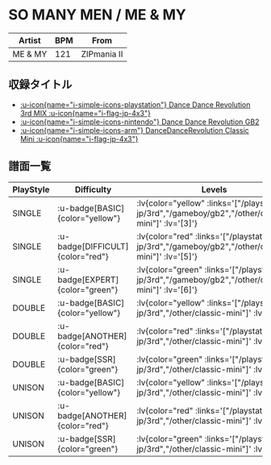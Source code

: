 # SO MANY MEN / ME & MY

|Artist|BPM|From|
|------|---|----|
|ME & MY|121|ZIPmania II|

## 収録タイトル

- [ :u-icon{name="i-simple-icons-playstation"} Dance Dance Revolution 3rd MIX :u-icon{name="i-flag-jp-4x3"} ](/playstation-jp/3rd)
- [ :u-icon{name="i-simple-icons-nintendo"} Dance Dance Revolution GB2](/gameboy/gb2)
- [ :u-icon{name="i-simple-icons-arm"} DanceDanceRevolution Classic Mini :u-icon{name="i-flag-jp-4x3"} ](/other/classic-mini)

## 譜面一覧

|PlayStyle|Difficulty|Levels|Notes|Movie|
|---------|----------|------|-----|-----|
|SINGLE| :u-badge[BASIC]{color="yellow"} | :lv{color="yellow" :links='["/playstation-jp/3rd","/gameboy/gb2","/other/classic-mini"]' :lv='[3]'} |114/0||
|SINGLE| :u-badge[DIFFICULT]{color="red"} | :lv{color="red" :links='["/playstation-jp/3rd","/gameboy/gb2","/other/classic-mini"]' :lv='[5]'} |149/0||
|SINGLE| :u-badge[EXPERT]{color="green"} | :lv{color="green" :links='["/playstation-jp/3rd","/gameboy/gb2","/other/classic-mini"]' :lv='[6]'} |193/0||
|DOUBLE| :u-badge[BASIC]{color="yellow"} | :lv{color="yellow" :links='["/playstation-jp/3rd","/other/classic-mini"]' :lv='[3]'} |114/0||
|DOUBLE| :u-badge[ANOTHER]{color="red"} | :lv{color="red" :links='["/playstation-jp/3rd","/other/classic-mini"]' :lv='[4]'} |139/0||
|DOUBLE| :u-badge[SSR]{color="green"} | :lv{color="green" :links='["/playstation-jp/3rd","/other/classic-mini"]' :lv='[7]'} |220/0||
|UNISON| :u-badge[BASIC]{color="yellow"} | :lv{color="yellow" :links='["/playstation-jp/3rd","/other/classic-mini"]' :lv='[3]'} |||
|UNISON| :u-badge[ANOTHER]{color="red"} | :lv{color="red" :links='["/playstation-jp/3rd","/other/classic-mini"]' :lv='[5]'} |||
|UNISON| :u-badge[SSR]{color="green"} | :lv{color="green" :links='["/playstation-jp/3rd","/other/classic-mini"]' :lv='[6]'} |||
